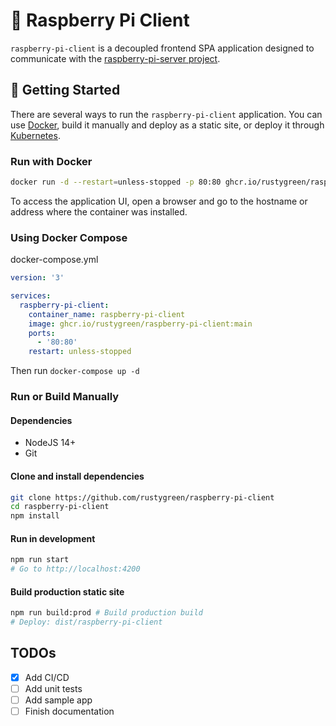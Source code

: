 # 🥧 Raspberry Pi Client

`raspberry-pi-client` is a decoupled frontend SPA application designed to communicate with the [raspberry-pi-server project](https://github.com/rustygreen/raspberry-pi-server).

## 🏁 Getting Started

There are several ways to run the `raspberry-pi-client` application. You can use [Docker](https://www.docker.com/), build it manually and deploy as a static site, or deploy it through [Kubernetes](https://kubernetes.io/).

### Run with Docker

```bash
docker run -d --restart=unless-stopped -p 80:80 ghcr.io/rustygreen/raspberry-pi-client:main
```

To access the application UI, open a browser and go to the hostname or address where the container was installed.

### Using Docker Compose

docker-compose.yml

```yaml
version: '3'

services:
  raspberry-pi-client:
    container_name: raspberry-pi-client
    image: ghcr.io/rustygreen/raspberry-pi-client:main
    ports:
      - '80:80'
    restart: unless-stopped
```

Then run `docker-compose up -d`

### Run or Build Manually

#### Dependencies

- NodeJS 14+
- Git

#### Clone and install dependencies

```bash
git clone https://github.com/rustygreen/raspberry-pi-client
cd raspberry-pi-client
npm install
```

#### Run in development

```bash
npm run start
# Go to http://localhost:4200
```

#### Build production static site

```bash
npm run build:prod # Build production build
# Deploy: dist/raspberry-pi-client
```

## TODOs

- [x] Add CI/CD
- [ ] Add unit tests
- [ ] Add sample app
- [ ] Finish documentation
